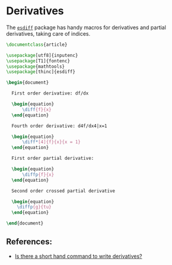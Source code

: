 # Derivatives

The [`esdiff`](https://ctan.org/pkg/esdiff?lang=en) package has handy macros for derivatives and partial derivatives, taking care of indices.

```latex
\documentclass{article}

\usepackage[utf8]{inputenc}
\usepackage[T1]{fontenc}
\usepackage{mathtools}
\usepackage[thinc]{esdiff}

\begin{document}

  First order derivative: df/dx

  \begin{equation}
      \diff{f}{x}
  \end{equation}

  Fourth order derivative: d4f/dx4|x=1

  \begin{equation}
      \diff*[4]{f}{x}{x = 1}
  \end{equation}

  First order partial derivative:

  \begin{equation}
      \diffp{f}{x}
  \end{equation}

  Second order crossed partial derivative

  \begin{equation}
    \diffp{g}{tu}
  \end{equation}

\end{document}
```


## References:

- [Is there a short hand command to write derivatives?](https://tex.stackexchange.com/questions/412439/is-there-a-short-hand-command-to-write-derivatives)
